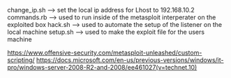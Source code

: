 change_ip.sh --> set the local ip address for Lhost to 192.168.10.2
commands.rb  --> used to run inside of the metasploit interperater on the exploited box
hack.sh      --> used to automate the setup of the listener on the local machine 
setup.sh     --> used to make the exploit file for the users machine


https://www.offensive-security.com/metasploit-unleashed/custom-scripting/
https://docs.microsoft.com/en-us/previous-versions/windows/it-pro/windows-server-2008-R2-and-2008/ee461027(v=technet.10)

